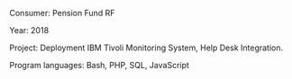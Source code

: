 Consumer:					Pension Fund RF

Year:						2018

Project: 					Deployment IBM Tivoli Monitoring System, Help Desk Integration.

Program languages:			Bash, PHP, SQL, JavaScript
